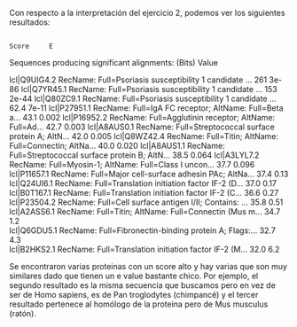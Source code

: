 Con respecto a la interpretación del ejercicio 2, podemos ver los siguientes resultados:

                                                                      Score     E
Sequences producing significant alignments:                          (Bits)  Value

lcl|Q9UIG4.2  RecName: Full=Psoriasis susceptibility 1 candidate ...   261    3e-86
lcl|Q7YR45.1  RecName: Full=Psoriasis susceptibility 1 candidate ...   153    2e-44
lcl|Q80ZC9.1  RecName: Full=Psoriasis susceptibility 1 candidate ...  62.4    7e-11
lcl|P27951.1  RecName: Full=IgA FC receptor; AltName: Full=Beta a...  43.1    0.002
lcl|P16952.2  RecName: Full=Agglutinin receptor; AltName: Full=Ad...  42.7    0.003
lcl|A8AUS0.1  RecName: Full=Streptococcal surface protein A; AltN...  42.0    0.005
lcl|Q8WZ42.4  RecName: Full=Titin; AltName: Full=Connectin; AltNa...  40.0    0.020
lcl|A8AUS1.1  RecName: Full=Streptococcal surface protein B; AltN...  38.5    0.064
lcl|A3LYL7.2  RecName: Full=Myosin-1; AltName: Full=Class I uncon...  37.7    0.096
lcl|P11657.1  RecName: Full=Major cell-surface adhesin PAc; AltNa...  37.4    0.13 
lcl|Q24UI6.1  RecName: Full=Translation initiation factor IF-2 (D...  37.0    0.17 
lcl|B0T167.1  RecName: Full=Translation initiation factor IF-2 (C...  36.6    0.27 
lcl|P23504.2  RecName: Full=Cell surface antigen I/II; Contains: ...  35.8    0.51 
lcl|A2ASS6.1  RecName: Full=Titin; AltName: Full=Connectin (Mus m...  34.7    1.2  
lcl|Q6GDU5.1  RecName: Full=Fibronectin-binding protein A; Flags:...  32.7    4.3  
lcl|B2HKS2.1  RecName: Full=Translation initiation factor IF-2 (M...  32.0    6.2

Se encontraron varias proteinas con un score alto y hay varias que son muy similares dado que tienen un e value bastante chico.
Por ejemplo, el segundo resultado es la misma secuencia que buscamos pero en vez de ser de Homo sapiens, es de Pan troglodytes (chimpancé) y el tercer resultado pertenece al homólogo de la proteina pero de Mus musculus (ratón).
